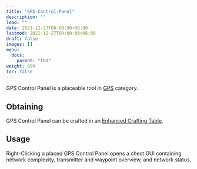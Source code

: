 ```yaml
---
title: "GPS-Control-Panel"
description: ""
lead: ""
date: 2021-12-27T00:00:00+08:00
lastmod: 2021-12-27T00:00:00+08:00
draft: false
images: []
menu: 
  docs:
    parent: "tbd"
weight: 999
toc: false
---
```


GPS Control Panel is a placeable tool in [GPS](https://github.com/Slimefun/Slimefun4/wiki/GPS) category.

## Obtaining

GPS Control Panel can be crafted in an [Enhanced Crafting Table](https://github.com/Slimefun/Slimefun4/wiki/Enhanced-Crafting-Table).

## Usage

Right-Clicking a placed GPS Control Panel opens a chest GUI containing network complexity, transmitter and waypoint overview, and network status.
